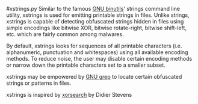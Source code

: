 #xstrings.py
Similar to the famous [GNU binutils](http://www.gnu.org/software/binutils/)' strings command line utility, xstrings is used for emitting printable strings in files. Unlike strings, xstrings is capable of detecting obfuscated strings hidden in files using simple encodings like bitwise XOR, bitwise rotate-right, bitwise shift-left, etc. which are fairly common among malwares.

By default, xstrings looks for sequences of all printable characters (i.e. alphanumeric, punctuation and whitespaces) using all available encoding methods. To reduce noise, the user may disable certain encoding methods or narrow down the printable characters set to a smaller subset.

xstrings may be empowered by [GNU grep](http://www.gnu.org/software/grep/) to locate certain obfuscated strings or patterns in files.

xstrings is inspired by [xorsearch](http://blog.didierstevens.com/programs/xorsearch) by Didier Stevens
